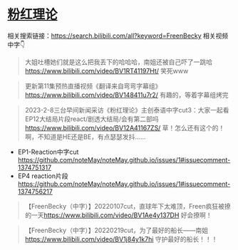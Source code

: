 # [粉红理论](https://github.com/noteMay/blog/issues/1)

相关搜索链接：<https://search.bilibili.com/all?keyword=FreenBecky>
相关视频中字👇

> 大姐吐槽她们就是这么把我丢下的哈哈哈，南姐还被自己吓了一跳哈<https://www.bilibili.com/video/BV1RT41197Ht/>
笑死www

> 更新第11集预热直播视频《翻译来自弯弯字幕组》<https://www.bilibili.com/video/BV148411u7r2/>
有趣的，等着字幕组烤完

> 2023-2-8三台早间新闻采访《粉红理论》主创泰语中字cut3：大家一起看EP12大结局片段react/剧透大结局/会有第二部吗<https://www.bilibili.com/video/BV12A41167ZS/>
草！怎么还有这个的！
啊，不知道是HE还是BE，有点瑟瑟发抖……

- EP1-Reaction中字cut https://github.com/noteMay/noteMay.github.io/issues/1#issuecomment-1374751317
- EP4 reaction片段 https://github.com/noteMay/noteMay.github.io/issues/1#issuecomment-1374756217

> 【FreenBecky（中字）】20220107cut，直球年下太难顶，Freen疯狂被撩的一天<https://www.bilibili.com/video/BV1Ae4y137DH>
好会撩啊！

> 【FreenBecky（中字）】20220219cut，为了最好的船长——南姐<https://www.bilibili.com/video/BV1j84y1k7hi>
守护最好的船长！！！